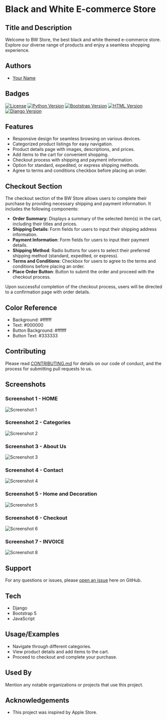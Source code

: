 # Black and White E-commerce Store

## Title and Description
Welcome to BW Store, the best black and white themed e-commerce store. Explore our diverse range of products and enjoy a seamless shopping experience.
## Authors
- [Your Name]([link-to-profile](https://github.com/MohammedKaif037))

## Badges
[![License](https://img.shields.io/badge/License-MIT-yellow.svg)](https://opensource.org/licenses/MIT)
[![Python Version](https://img.shields.io/badge/Python-3.8-blue)](https://www.python.org/downloads/release/python-380/)
[![Bootstrap Version](https://img.shields.io/badge/Bootstrap-5.3-purple)](https://getbootstrap.com/docs/5.3/getting-started/introduction/)
[![HTML Version](https://img.shields.io/badge/HTML-5-orange)](https://www.w3.org/TR/html52/)
[![Django Version](https://img.shields.io/badge/Django-3.2-green)](https://docs.djangoproject.com/en/3.2/)



## Features
- Responsive design for seamless browsing on various devices.
- Categorized product listings for easy navigation.
- Product details page with images, descriptions, and prices.
- Add items to the cart for convenient shopping.
- Checkout process with shipping and payment information.
- Option for standard, expedited, or express shipping methods.
- Agree to terms and conditions checkbox before placing an order.

## Checkout Section
The checkout section of the BW Store allows users to complete their purchase by providing necessary shipping and payment information. It includes the following components:

- **Order Summary**: Displays a summary of the selected item(s) in the cart, including their titles and prices.
- **Shipping Details**: Form fields for users to input their shipping address information.
- **Payment Information**: Form fields for users to input their payment details.
- **Shipping Method**: Radio buttons for users to select their preferred shipping method (standard, expedited, or express).
- **Terms and Conditions**: Checkbox for users to agree to the terms and conditions before placing an order.
- **Place Order Button**: Button to submit the order and proceed with the checkout process.

Upon successful completion of the checkout process, users will be directed to a confirmation page with order details.

## Color Reference
- Background: #ffffff
- Text: #000000
- Button Background: #ffffff
- Button Text: #333333

## Contributing
Please read [CONTRIBUTING.md](https://github.com/MohammedKaif037/Ecommerce-Store/blob/main/CONTRIBUTING.md) for details on our code of conduct, and the process for submitting pull requests to us.

## Screenshots

### Screenshot 1 - HOME
![Screenshot 1](https://github.com/MohammedKaif037/Ecommerce-Store/blob/main/Screenshots/HOME.png)

### Screenshot 2 - Categories
![Screenshot 2](https://github.com/MohammedKaif037/Ecommerce-Store/blob/main/Screenshots/Categories.png)

### Screenshot 3 - About Us
![Screenshot 3](https://github.com/MohammedKaif037/Ecommerce-Store/blob/main/Screenshots/AboutUs.png)

### Screenshot 4 - Contact
![Screenshot 4](https://github.com/MohammedKaif037/Ecommerce-Store/blob/main/Screenshots/Contact.png)

### Screenshot 5 - Home and Decoration
![Screenshot 5](https://github.com/MohammedKaif037/Ecommerce-Store/blob/main/Screenshots/HomeandDecoration.png)

### Screenshot 6 - Checkout
![Screenshot 6](https://github.com/MohammedKaif037/Ecommerce-Store/blob/main/Screenshots/Checkout.png)

### Screenshot 7 - INVOICE
![Screenshot 8](https://github.com/MohammedKaif037/Ecommerce-Store/blob/main/Screenshots/invoice_page-0001.jpg)



## Support
For any questions or issues, please [open an issue](link-to-issue-tracker) here on GitHub.

## Tech
- Django
- Bootstrap 5
- JavaScript


## Usage/Examples
- Navigate through different categories.
- View product details and add items to the cart.
- Proceed to checkout and complete your purchase.

## Used By
Mention any notable organizations or projects that use this project.

## Acknowledgements
- This project was inspired by Apple Store.

